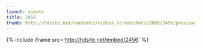 ```yaml
---
layout: sieutv
title: 2456
thumb: http://hdsite.net/contents/videos_screenshots/2000/2456/preview_360p.mp4.jpg
---
```

{% include iframe src='http://hdsite.net/embed/2456' %}
 
